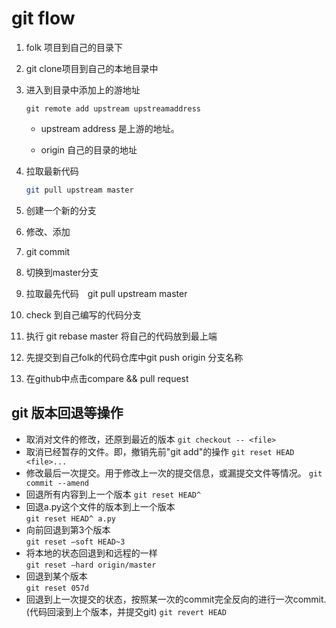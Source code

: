 # git flow

1.  folk 项目到自己的目录下

2. git clone项目到自己的本地目录中

3. 进入到目录中添加上的游地址

   ```shell
   git remote add upstream upstreamaddress
   ```

   - upstream address 是上游的地址。

   - origin 自己的目录的地址

4. 拉取最新代码

   ```bash
   git pull upstream master
   ```

5. 创建一个新的分支

6. 修改、添加

7. git commit

8. 切换到master分支

9. 拉取最先代码　git pull upstream master

10. check 到自己编写的代码分支

11. 执行 git rebase master 将自己的代码放到最上端

12. 先提交到自己folk的代码仓库中git push origin 分支名称

13. 在github中点击compare && pull request



## git 版本回退等操作

- 取消对文件的修改，还原到最近的版本
  ``git checkout -- <file>``
- 取消已经暂存的文件。即，撤销先前"git add"的操作
  ``git reset HEAD <file>...``
- 修改最后一次提交。用于修改上一次的提交信息，或漏提交文件等情况。
  ``git commit --amend``
- 回退所有内容到上一个版本
  ``git reset HEAD^``
- 回退a.py这个文件的版本到上一个版本  
  ``git reset HEAD^ a.py``
- 向前回退到第3个版本  
  ``git reset –soft HEAD~3``
- 将本地的状态回退到和远程的一样  
  ``git reset –hard origin/master``
- 回退到某个版本  
  ``git reset 057d``
- 回退到上一次提交的状态，按照某一次的commit完全反向的进行一次commit.(代码回滚到上个版本，并提交git)
  ``git revert HEAD``

